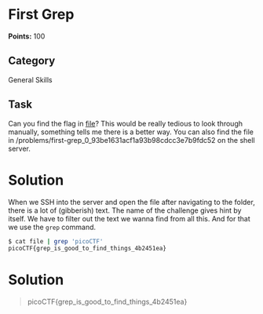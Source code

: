# First Grep
**Points:** 100

## Category
General Skills

## Task
Can you find the flag in [file](https://2019shell1.picoctf.com/static/3f6065eec2d3ed644932ada577a74334/file)? This would be really tedious to look through manually, something tells me there is a better way. You can also find the file in /problems/first-grep_0_93be1631acf1a93b98cdcc3e7b9fdc52 on the shell server.

# Solution
When we SSH into the server and open the file after navigating to the folder, there is a lot of (gibberish) text. The name of the challenge gives hint by itself. We have to filter out the text we wanna find from all this. And for that we use the ```grep``` command.
```bash
$ cat file | grep 'picoCTF'
picoCTF{grep_is_good_to_find_things_4b2451ea}
```

# Solution
> picoCTF{grep_is_good_to_find_things_4b2451ea}
